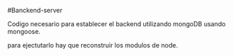 #Banckend-server

Codigo necesario para establecer el backend utilizando mongoDB usando mongoose.

para ejectutarlo hay que reconstruir los modulos de node.